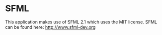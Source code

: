 SFML
====
This application makes use of SFML 2.1 which uses the MIT license. SFML can be found here: http://www.sfml-dev.org
